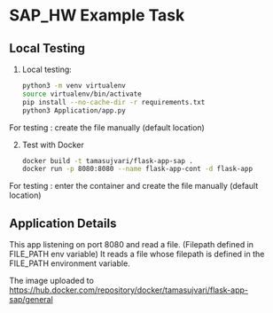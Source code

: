 # SAP_HW Example Task

## Local Testing

1. Local testing:
   ```bash
   python3 -m venv virtualenv
   source virtualenv/bin/activate
   pip install --no-cache-dir -r requirements.txt
   python3 Application/app.py

For testing : create the file manually (default location)

2. Test with Docker
    ```bash
   docker build -t tamasujvari/flask-app-sap .
   docker run -p 8080:8080 --name flask-app-cont -d flask-app

For testing : enter the container and create the file manually (default location)

## Application Details

This app listening on port 8080 and read a file. (Filepath defined in FILE_PATH env variable)
It reads a file whose filepath is defined in the FILE_PATH environment variable.

The image uploaded to https://hub.docker.com/repository/docker/tamasujvari/flask-app-sap/general
